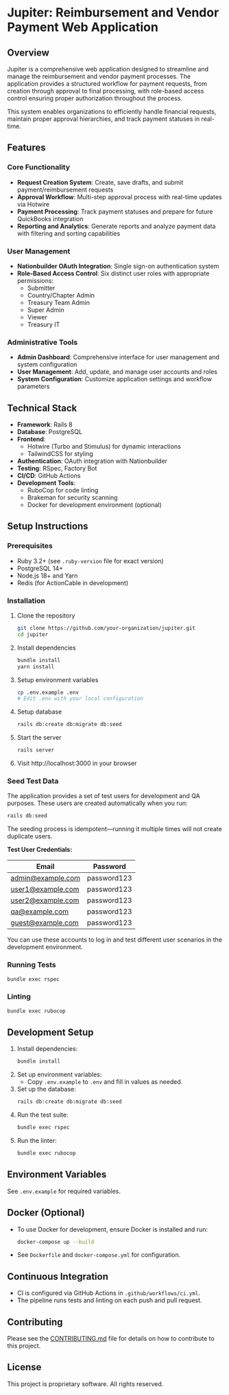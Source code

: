 # Jupiter: Reimbursement and Vendor Payment Web Application

## Overview

Jupiter is a comprehensive web application designed to streamline and manage the reimbursement and vendor payment processes. The application provides a structured workflow for payment requests, from creation through approval to final processing, with role-based access control ensuring proper authorization throughout the process.

This system enables organizations to efficiently handle financial requests, maintain proper approval hierarchies, and track payment statuses in real-time.

## Features

### Core Functionality
- **Request Creation System**: Create, save drafts, and submit payment/reimbursement requests
- **Approval Workflow**: Multi-step approval process with real-time updates via Hotwire
- **Payment Processing**: Track payment statuses and prepare for future QuickBooks integration
- **Reporting and Analytics**: Generate reports and analyze payment data with filtering and sorting capabilities

### User Management
- **Nationbuilder OAuth Integration**: Single sign-on authentication system
- **Role-Based Access Control**: Six distinct user roles with appropriate permissions:
  - Submitter
  - Country/Chapter Admin
  - Treasury Team Admin
  - Super Admin
  - Viewer
  - Treasury IT

### Administrative Tools
- **Admin Dashboard**: Comprehensive interface for user management and system configuration
- **User Management**: Add, update, and manage user accounts and roles
- **System Configuration**: Customize application settings and workflow parameters

## Technical Stack

- **Framework**: Rails 8
- **Database**: PostgreSQL
- **Frontend**: 
  - Hotwire (Turbo and Stimulus) for dynamic interactions
  - TailwindCSS for styling
- **Authentication**: OAuth integration with Nationbuilder
- **Testing**: RSpec, Factory Bot
- **CI/CD**: GitHub Actions
- **Development Tools**: 
  - RuboCop for code linting
  - Brakeman for security scanning
  - Docker for development environment (optional)

## Setup Instructions

### Prerequisites
- Ruby 3.2+ (see `.ruby-version` file for exact version)
- PostgreSQL 14+
- Node.js 18+ and Yarn
- Redis (for ActionCable in development)

### Installation

1. Clone the repository
   ```bash
   git clone https://github.com/your-organization/jupiter.git
   cd jupiter
   ```

2. Install dependencies
   ```bash
   bundle install
   yarn install
   ```

3. Setup environment variables
   ```bash
   cp .env.example .env
   # Edit .env with your local configuration
   ```

4. Setup database
   ```bash
   rails db:create db:migrate db:seed
   ```

5. Start the server
   ```bash
   rails server
   ```

6. Visit http://localhost:3000 in your browser

### Seed Test Data

The application provides a set of test users for development and QA purposes. These users are created automatically when you run:

```bash
rails db:seed
```

The seeding process is idempotent—running it multiple times will not create duplicate users.

**Test User Credentials:**

| Email                | Password      |
|----------------------|--------------|
| admin@example.com    | password123  |
| user1@example.com    | password123  |
| user2@example.com    | password123  |
| qa@example.com       | password123  |
| guest@example.com    | password123  |

You can use these accounts to log in and test different user scenarios in the development environment.

### Running Tests

```bash
bundle exec rspec
```

### Linting

```bash
bundle exec rubocop
```

## Development Setup

1. Install dependencies:
   ```sh
   bundle install
   ```
2. Set up environment variables:
   - Copy `.env.example` to `.env` and fill in values as needed.
3. Set up the database:
   ```sh
   rails db:create db:migrate db:seed
   ```
4. Run the test suite:
   ```sh
   bundle exec rspec
   ```
5. Run the linter:
   ```sh
   bundle exec rubocop
   ```

## Environment Variables

See `.env.example` for required variables.

## Docker (Optional)

- To use Docker for development, ensure Docker is installed and run:
  ```sh
  docker-compose up --build
  ```
- See `Dockerfile` and `docker-compose.yml` for configuration.

## Continuous Integration

- CI is configured via GitHub Actions in `.github/workflows/ci.yml`.
- The pipeline runs tests and linting on each push and pull request.

## Contributing

Please see the [CONTRIBUTING.md](CONTRIBUTING.md) file for details on how to contribute to this project.

## License

This project is proprietary software. All rights reserved.
